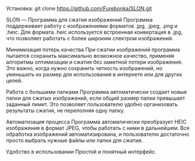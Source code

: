 Установка: 
git clone https://github.com/Furebonka/SLON.git

SLON — Программа для сжатия изображений
Программа поддерживает работу с изображениями форматов .jpg, .jpeg, .png и .heic. Для формата .heic используется встроенная конвертация в .jpg, что позволяет работать с более широким спектром изображений.

Минимизация потерь качества
При сжатии изображений программа пытается сохранить максимально возможное качество, применяя алгоритмы оптимизации и сжатия без заметной потери изображения. Это важно, когда нужно сохранить четкость изображений, но уменьшить их размер для использования в интернете или для других целей.

Работа с большими папками
Программа автоматически создает новые папки для сжатых изображений, если общий размер папки превышает заданный лимит. Это позволяет пользователю удобно организовать результаты сжатия, не переполняя одну папку.

Автоматизация процесса
Программа автоматически преобразует HEIC изображения в формат JPEG, чтобы работать с ними в дальнейшем. Вся обработка изображений автоматизирована, и пользователю достаточно просто выбрать нужные файлы или папки для сжатия.

Удобство в использовании
Простой и понятный интерфейс.


